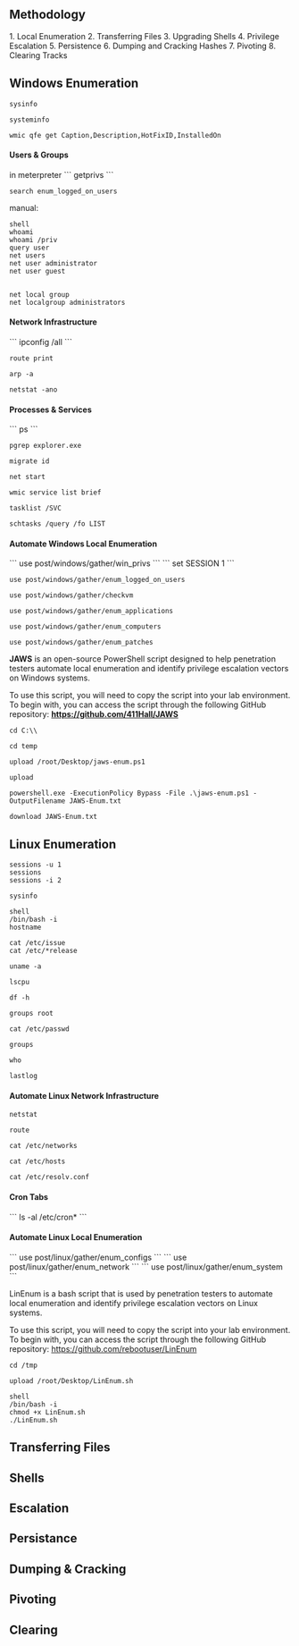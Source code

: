 <h2>Methodology</h2>
1. Local Enumeration
2. Transferring Files
3. Upgrading Shells
4. Privilege Escalation
5. Persistence
6. Dumping and Cracking Hashes 
7. Pivoting
8. Clearing Tracks

<h2> Windows Enumeration </h2>

```
sysinfo
```

```
systeminfo
```

```
wmic qfe get Caption,Description,HotFixID,InstalledOn
```

<h4> Users & Groups </h4>
in meterpreter
```
getprivs
```

```
search enum_logged_on_users
```

manual:
```
shell
whoami
whoami /priv
query user
net users
net user administrator
net user guest


net local group
net localgroup administrators

```

<h4> Network Infrastructure </h4>
```
ipconfig /all
```

```
route print
```

```
arp -a
```

```
netstat -ano
```

<h4> Processes & Services</h4>
```
ps
```

```
pgrep explorer.exe
```

```
migrate id
```

```
net start
```

```
wmic service list brief
```

```
tasklist /SVC
```

```
schtasks /query /fo LIST
```

<h4>Automate Windows Local Enumeration</h4>
```
use post/windows/gather/win_privs
```
```
set SESSION 1
```

```
use post/windows/gather/enum_logged_on_users
```

```
use post/windows/gather/checkvm
```

```
use post/windows/gather/enum_applications
```

```
use post/windows/gather/enum_computers
```

```
use post/windows/gather/enum_patches
```

**JAWS** is an open-source PowerShell script designed to help penetration testers automate local enumeration and identify privilege escalation vectors on Windows systems.

To use this script, you will need to copy the script into your lab environment. To begin with, you can access the script through the following GitHub repository: **https://github.com/411Hall/JAWS**

```
cd C:\\
```
```
cd temp
```
```
upload /root/Desktop/jaws-enum.ps1
```
```
upload
```
```
powershell.exe -ExecutionPolicy Bypass -File .\jaws-enum.ps1 -OutputFilename JAWS-Enum.txt
```
```
download JAWS-Enum.txt
```

<h2> Linux Enumeration </h2>

```
sessions -u 1
sessions
sessions -i 2
```

```
sysinfo
```

```
shell
/bin/bash -i
hostname
```
```
cat /etc/issue
cat /etc/*release
```
```
uname -a
```
```
lscpu
```
```
df -h
```


```
groups root
```
```
cat /etc/passwd
```
```
groups
```
```
who
```
```
lastlog
```

<h4>Automate Linux Network Infrastructure</h4>

```
netstat
```
```
route
```
```
cat /etc/networks
```
```
cat /etc/hosts
```
```
cat /etc/resolv.conf
```

<h4> Cron Tabs </h4>
```
ls -al /etc/cron*
```

<h4>Automate Linux Local Enumeration</h4>
```
use post/linux/gather/enum_configs
```
```
use post/linux/gather/enum_network
```
```
use post/linux/gather/enum_system
```

LinEnum is a bash script that is used by penetration testers to automate local enumeration and identify privilege escalation vectors on Linux systems.

To use this script, you will need to copy the script into your lab environment. To begin with, you can access the script through the following GitHub repository: https://github.com/rebootuser/LinEnum

```
cd /tmp
```
```
upload /root/Desktop/LinEnum.sh
```
```
shell
/bin/bash -i
chmod +x LinEnum.sh
./LinEnum.sh
```

<h2> Transferring Files </h2>
<h2> Shells </h2>
<h2> Escalation </h2>
<h2>Persistance</h2>
<h2> Dumping & Cracking </h2>
<h2> Pivoting </h2>
<h2> Clearing </h2>
